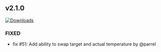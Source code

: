 ## v2.1.0
[![Downloads](https://img.shields.io/github/downloads/artem-sedykh/mini-climate-card/v2.1.0/total.svg)](https://github.com/artem-sedykh/mini-climate-card/releases/tag/v2.1.0)

### FIXED
- fix #51: Add ability to swap target and actual temperature by @parrel

